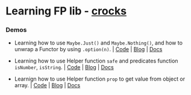 # Learning FP lib - [crocks](https://github.com/evilsoft/crocks)

### Demos

* Learning how to use `Maybe.Just()` and `Maybe.Nothing()`, and how to unwrap a Functor by using `.option(n)`. | [Code](./demo1.js) | [Blog](http://www.cnblogs.com/Answer1215/p/9022702.html) | [Docs](https://evilsoft.github.io/crocks/docs/crocks/Maybe.html)

* Learning how to use Helper function `safe` and predicates function `isNumber`, `isString`. | [Code](./demo2.js) | [Blog](http://www.cnblogs.com/Answer1215/p/9026265.html) | [Docs](https://evilsoft.github.io/crocks/docs/functions/predicate-functions.html)

* Learnign how to use Helper function `prop` to get value from object or array. | [Code](./demo3.js) | [Blog](http://www.cnblogs.com/Answer1215/p/9026342.html) | [Docs](https://evilsoft.github.io/crocks/docs/crocks/Maybe.html#prop)
